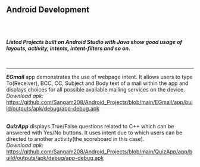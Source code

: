 <h2>Android Development</h2><br><br>
<p style="font-size:20 px"></p><b><i>Listed Projects built on Android Studio with Java show good usage of layouts, activity, intents, intent-filters and so on.</i></b></p><br><hr>

<b><i>EGmail</i></b> app demonstrates the use of webpage intent. It allows users to type To(Receiver), BCC, CC, Subject and Body text of a mail within the app and displays choices for all possible available mailing services on the device.<br>
<i>Download apk: </i>https://github.com/Sangam208/Android_Projects/blob/main/EGmail/app/build/outputs/apk/debug/app-debug.apk<br><br>

<b><i>QuizApp</i></b> displays True/False questions related to C++ which can be answered with Yes/No buttons. It uses intent due to which users can be directed 
to another activity(the scoreboard in this case).<br>
<i>Download apk: </i>https://github.com/Sangam208/Android_Projects/blob/main/QuizApp/app/build/outputs/apk/debug/app-debug.apk
